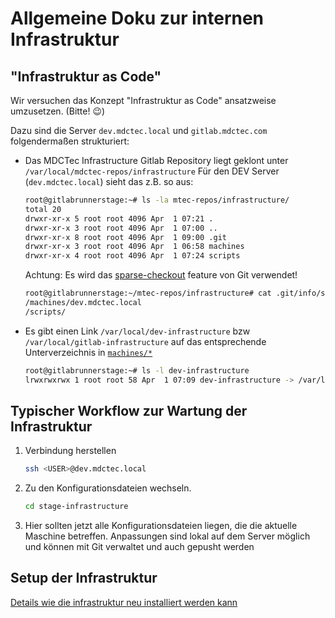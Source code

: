 # Allgemeine Doku zur internen Infrastruktur

## "Infrastruktur as Code"

Wir versuchen das Konzept "Infrastruktur as Code" ansatzweise umzusetzen. (Bitte! :wink:)

Dazu sind die Server `dev.mdctec.local` und `gitlab.mdctec.com` folgendermaßen strukturiert:

 -  Das MDCTec Infrastructure Gitlab Repository liegt geklont unter `/var/local/mdctec-repos/infrastructure`
    Für den DEV Server (`dev.mdctec.local`) sieht das z.B. so aus:
    ```sh
    root@gitlabrunnerstage:~# ls -la mtec-repos/infrastructure/
    total 20
    drwxr-xr-x 5 root root 4096 Apr  1 07:21 .
    drwxr-xr-x 3 root root 4096 Apr  1 07:00 ..
    drwxr-xr-x 8 root root 4096 Apr  1 09:00 .git
    drwxr-xr-x 3 root root 4096 Apr  1 06:58 machines
    drwxr-xr-x 4 root root 4096 Apr  1 07:24 scripts
    ```

    Achtung: Es wird das [sparse-checkout](https://git-scm.com/docs/git-sparse-checkout) feature von Git verwendet!
    ```sh
    root@gitlabrunnerstage:~/mtec-repos/infrastructure# cat .git/info/sparse-checkout
    /machines/dev.mdctec.local
    /scripts/
    ```
 -  Es gibt einen Link `/var/local/dev-infrastructure` bzw `/var/local/gitlab-infrastructure` auf das entsprechende Unterverzeichnis in [`machines/*`](./machines)

    ```sh
    root@gitlabrunnerstage:~# ls -l dev-infrastructure
    lrwxrwxrwx 1 root root 58 Apr  1 07:09 dev-infrastructure -> /var/local/mdctec-repos/infrastructure/machines/dev.mdctec.local/
    ```

## Typischer Workflow zur Wartung der Infrastruktur

1. Verbindung herstellen
   ```sh
   ssh <USER>@dev.mdctec.local
   ```
 
2. Zu den Konfigurationsdateien wechseln.
    ```sh
    cd stage-infrastructure
    ```

3. Hier sollten jetzt alle Konfigurationsdateien liegen, die die aktuelle Maschine betreffen.
   Anpassungen sind lokal auf dem Server möglich und können mit Git verwaltet und auch gepusht werden

## Setup der Infrastruktur
[Details wie die infrastruktur neu installiert werden kann](./setup-infrastructure.README.md)
